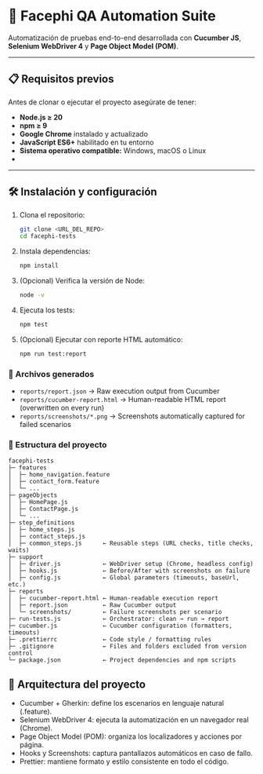 # 🧪 Facephi QA Automation Suite

Automatización de pruebas end-to-end desarrollada con **Cucumber JS**, **Selenium WebDriver 4** y **Page Object Model (POM)**.  

---

## 📋 Requisitos previos

Antes de clonar o ejecutar el proyecto asegúrate de tener:

- **Node.js ≥ 20**
- **npm ≥ 9**
- **Google Chrome** instalado y actualizado
- **JavaScript ES6+** habilitado en tu entorno
- **Sistema operativo compatible:** Windows, macOS o Linux
- 
---

## 🛠 Instalación y configuración

1. Clona el repositorio:

   ```bash
   git clone <URL_DEL_REPO>
   cd facephi-tests
   
2. Instala dependencias:

   ```bash
   npm install

3. (Opcional) Verifica la versión de Node:

   ```bash
   node -v

4. Ejecuta los tests:

   ```bash
   npm test
   
5. (Opcional) Ejecutar con reporte HTML automático:

   ```bash
   npm run test:report

### 📁 Archivos generados

- `reports/report.json` → Raw execution output from Cucumber
- `reports/cucumber-report.html` → Human-readable HTML report (overwritten on every run)
- `reports/screenshots/*.png` → Screenshots automatically captured for failed scenarios

### 🧩 Estructura del proyecto

```text
facephi-tests
├─ features
│  ├─ home_navigation.feature
│  ├─ contact_form.feature
│  └─ ...
├─ pageObjects
│  ├─ HomePage.js
│  ├─ ContactPage.js
│  └─ ...
├─ step_definitions
│  ├─ home_steps.js
│  ├─ contact_steps.js
│  ├─ common_steps.js      ← Reusable steps (URL checks, title checks, waits)
├─ support
│  ├─ driver.js            ← WebDriver setup (Chrome, headless config)
│  ├─ hooks.js             ← Before/After with screenshots on failure
│  ├─ config.js            ← Global parameters (timeouts, baseUrl, etc.)
├─ reports
│  ├─ cucumber-report.html ← Human-readable execution report
│  ├─ report.json          ← Raw Cucumber output
│  └─ screenshots/         ← Failure screenshots per scenario
├─ run-tests.js            ← Orchestrator: clean → run → report
├─ cucumber.js             ← Cucumber configuration (formatters, timeouts)
├─ .prettierrc             ← Code style / formatting rules
├─ .gitignore              ← Files and folders excluded from version control
└─ package.json            ← Project dependencies and npm scripts
  ```

## 🧱 Arquitectura del proyecto

- Cucumber + Gherkin: define los escenarios en lenguaje natural (.feature).
- Selenium WebDriver 4: ejecuta la automatización en un navegador real (Chrome).
- Page Object Model (POM): organiza los localizadores y acciones por página.
- Hooks y Screenshots: captura pantallazos automáticos en caso de fallo.
- Prettier: mantiene formato y estilo consistente en todo el código.